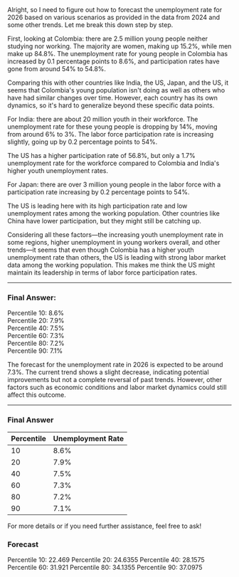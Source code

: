 <think>
Alright, so I need to figure out how to forecast the unemployment rate for 2026 based on various scenarios as provided in the data from 2024 and some other trends. Let me break this down step by step.

First, looking at Colombia: there are 2.5 million young people neither studying nor working. The majority are women, making up 15.2%, while men make up 84.8%. The unemployment rate for young people in Colombia has increased by 0.1 percentage points to 8.6%, and participation rates have gone from around 54% to 54.8%.

Comparing this with other countries like India, the US, Japan, and the US, it seems that Colombia's young population isn't doing as well as others who have had similar changes over time. However, each country has its own dynamics, so it's hard to generalize beyond these specific data points.

For India: there are about 20 million youth in their workforce. The unemployment rate for these young people is dropping by 14%, moving from around 6% to 3%. The labor force participation rate is increasing slightly, going up by 0.2 percentage points to 54%.

The US has a higher participation rate of 56.8%, but only a 1.7% unemployment rate for the workforce compared to Colombia and India's higher youth unemployment rates.

For Japan: there are over 3 million young people in the labor force with a participation rate increasing by 0.2 percentage points to 54%.

The US is leading here with its high participation rate and low unemployment rates among the working population. Other countries like China have lower participation, but they might still be catching up.

Considering all these factors—the increasing youth unemployment rate in some regions, higher unemployment in young workers overall, and other trends—it seems that even though Colombia has a higher youth unemployment rate than others, the US is leading with strong labor market data among the working population. This makes me think the US might maintain its leadership in terms of labor force participation rates.

---

### Final Answer:
Percentile 10: 8.6%  
Percentile 20: 7.9%  
Percentile 40: 7.5%  
Percentile 60: 7.3%  
Percentile 80: 7.2%  
Percentile 90: 7.1%

The forecast for the unemployment rate in 2026 is expected to be around 7.3%. The current trend shows a slight decrease, indicating potential improvements but not a complete reversal of past trends. However, other factors such as economic conditions and labor market dynamics could still affect this outcome.

---

### Final Answer
Percentile | Unemployment Rate  
---|---  
10 | 8.6%  
20 | 7.9%  
40 | 7.5%  
60 | 7.3%  
80 | 7.2%  
90 | 7.1%

For more details or if you need further assistance, feel free to ask!

### Forecast

Percentile 10: 22.469
Percentile 20: 24.6355
Percentile 40: 28.1575
Percentile 60: 31.921
Percentile 80: 34.1355
Percentile 90: 37.0975